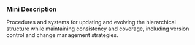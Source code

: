 ### Mini Description

Procedures and systems for updating and evolving the hierarchical structure while maintaining consistency and coverage, including version control and change management strategies.
